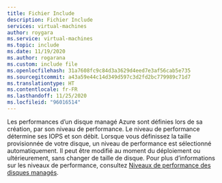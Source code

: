 ```yaml
---
title: Fichier Include
description: Fichier Include
services: virtual-machines
author: roygara
ms.service: virtual-machines
ms.topic: include
ms.date: 11/19/2020
ms.author: rogarana
ms.custom: include file
ms.openlocfilehash: 31a7608fc9c84d3a3629d4eed7e3af56cab5e735
ms.sourcegitcommit: a43a59e44c14d349d597c3d2fd2bc779989c71d7
ms.translationtype: HT
ms.contentlocale: fr-FR
ms.lasthandoff: 11/25/2020
ms.locfileid: "96016514"
---
```

Les performances d’un disque managé Azure sont définies lors de sa création, par son niveau de performance. Le niveau de performance détermine ses IOPS et son débit. Lorsque vous définissez la taille provisionnée de votre disque, un niveau de performance est sélectionné automatiquement. Il peut être modifié au moment du déploiement ou ultérieurement, sans changer de taille de disque. Pour plus d’informations sur les niveaux de performance, consultez [Niveaux de performance des disques managés](../articles/virtual-machines/disks-change-performance.md).